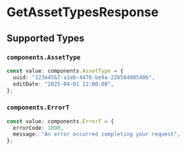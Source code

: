 # GetAssetTypesResponse


## Supported Types

### `components.AssetType`

```typescript
const value: components.AssetType = {
  uuid: "123e4567-a1eb-4478-be9a-22b56400540b",
  editDate: "2025-04-01 12:00:00",
};
```

### `components.ErrorT`

```typescript
const value: components.ErrorT = {
  errorCode: 1000,
  message: "An error occurred completing your request",
};
```

